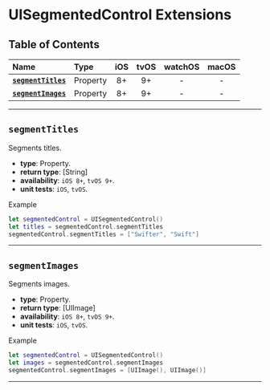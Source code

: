 # UISegmentedControl Extensions

## Table of Contents

| Name | Type | iOS | tvOS | watchOS | macOS |
|:--- | :--- | :---: | :---: | :---: | :---: |
| [**`segmentTitles`**](#segmenttitles) | Property | 8+ | 9+ | - | - |
| [**`segmentImages`**](#segmentimages) | Property | 8+ | 9+ | - | - |


---


## `segmentTitles`
Segments titles.

- **type**: Property.
- **return type**: [String]
- **availability**: `iOS 8+`, `tvOS 9+`.
- **unit tests**: `iOS`, `tvOS`.

Example

```swift
let segmentedControl = UISegmentedControl()
let titles = segmentedControl.segmentTitles
segmentedControl.segmentTitles = ["Swifter", "Swift"]
```


---


## `segmentImages`
Segments images.

- **type**: Property.
- **return type**: [UIImage]
- **availability**: `iOS 8+`, `tvOS 9+`.
- **unit tests**: `iOS`, `tvOS`.

Example

```swift
let segmentedControl = UISegmentedControl()
let images = segmentedControl.segmentImages
segmentedControl.segmentImages = [UIImage(), UIImage()]
```


---
